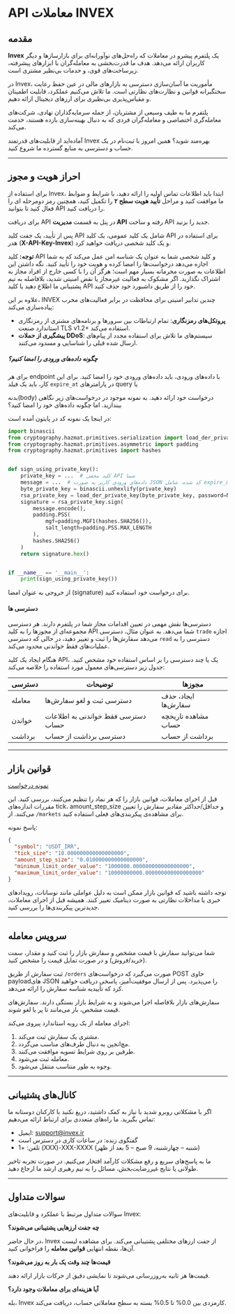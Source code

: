 

# API معاملات INVEX

## مقدمه

**Invex** یک پلتفرم پیشرو در معاملات که راه‌حل‌های نوآورانه‌ای برای بازارسازها و دیگر کاربران ارائه
می‌دهد. هدف ما قدرت‌بخشی به معامله‌گران با ابزارهای پیشرفته، زیرساخت‌های قوی، و خدمات بی‌نظیر مشتری است.

در Invex، مأموریت ما آسان‌سازی دسترسی به بازارهای مالی در عین حفظ رعایت سختگیرانه قوانین و نظارت‌های نظارتی است. ما
تلاش می‌کنیم عملکرد، قابلیت اطمینان و مقیاس‌پذیری بی‌نظیری برای ارزهای دیجیتال ارائه دهیم.

پلتفرم ما به طیف وسیعی از مشتریان، از جمله سرمایه‌گذاران نهادی، شرکت‌های معامله‌گری اختصاصی و معامله‌گران فردی که به
دنبال بهینه‌سازی بازده هستند، خدمت می‌کند.

آماده‌اید از قابلیت‌های قدرتمند Invex بهره‌مند شوید؟ همین امروز با ثبت‌نام در یک حساب و دسترسی به منابع گسترده ما شروع
کنید.

---

## احراز هویت و مجوز

برای استفاده از Invex، ابتدا باید اطلاعات تماس اولیه را ارائه دهید، با شرایط و ضوابط ما موافقت کنید و مراحل **تأیید هویت
سطح ۲** را تکمیل کنید، همچنین رمز دومرحله ای را فعال کنید تا بتوانید API را دریافت کنید.

برای دریافت API در پنل به قسمت **مدیریت API** رفته و ساخت API جدید را بزنید.

پس از تأیید، یک جفت کلید API
شامل یک کلید عمومی، یک کلید API برای استفاده در هدر (**X-API-Key-Invex**) و یک کلید شخصی دریافت خواهید کرد.

**توجه:** کلید API و کلید شخصی شما به عنوان یک شناسه امن عمل می‌کند که به شما اجازه می‌دهد درخواست‌ها را امضا کرده و
هویت خود را تأیید کنید. نگه داشتن این اطلاعات به صورت محرمانه بسیار مهم است؛ هرگز آن را با کسی خارج از افراد مجاز به
اشتراک نگذارید. اگر مشکوک به فعالیت غیرمجاز یا نقض امنیتی شدید، بلافاصله به تیم پشتیبانی ما اطلاع دهید یا کلید API خود
را از طریق داشبورد خود حذف کنید.

علاوه بر این، INVEX چندین تدابیر امنیتی برای محافظت در برابر فعالیت‌های مخرب پیاده‌سازی می‌کند:

- **پروتکل‌های رمزنگاری**: تمام ارتباطات بین سرورها و برنامه‌های مشتری از رمزنگاری استاندارد صنعت TLS v1.2+ استفاده
  می‌کند.
- **پیشگیری از حملات DDoS**: سیستم‌های ما تلاش برای استفاده مجدد از پیام‌های ارسال شده قبلی را شناسایی و مسدود می‌کنند.

##### چگونه داده‌های ورودی را امضا کنیم؟

برای هر endpoint با داده‌های ورودی، باید داده‌های ورودی خود را امضا کنید. برای این کار، باید یک فیلد `expire_at` در
پارامترهای query یا

بدنه(body) درخواست خود ارائه دهید. به نمونه موجود در درخواست‌های زیر نگاهی بیندازید. اما چگونه داده‌های خود را امضا
کنید؟

در اینجا یک نمونه کد در پایتون آمده است:

```python
import binascii
from cryptography.hazmat.primitives.serialization import load_der_private_key
from cryptography.hazmat.primitives.asymmetric import padding
from cryptography.hazmat.primitives import hashes


def sign_using_private_key():
    private_key = ...  # کلید مخفی API شما
    message = ...  # داده‌های ورودی کاربر به صورت JSON کد شده، شامل expire_at
    byte_private_key = binascii.unhexlify(private_key)
    rsa_private_key = load_der_private_key(byte_private_key, password=None)
    signature = rsa_private_key.sign(
        message.encode(),
        padding.PSS(
            mgf=padding.MGF1(hashes.SHA256()),
            salt_length=padding.PSS.MAX_LENGTH
        ),
        hashes.SHA256()
    )
    return signature.hex()


if __name__ == '__main__':
    print(sign_using_private_key())
```

از خروجی به عنوان امضا (signature) برای درخواست خود استفاده کنید.

#### دسترسی ها

دسترسی‌ها نقش مهمی در تعیین اقدامات مجاز شما در پلتفرم دارند. هر دسترسی مجموعه‌ای از مجوزها را به کلید API شما می‌دهد.
به عنوان مثال، دسترسی `trade` اجازه می‌دهد سفارش‌ها را ثبت و تغییر دهید، در حالی که دسترسی `read` دسترسی را به
عملیات‌های فقط خواندنی محدود می‌کند.

هنگام ایجاد یک کلید API، یک یا چند دسترسی را بر اساس استفاده خود مشخص کنید. جدول زیر دسترسی‌های معمول مورد استفاده را
خلاصه می‌کند:

| دسترسی | توضیحات                            | مجوزها              |
|--------|------------------------------------|---------------------|
| معامله | دسترسی ثبت و لغو سفارش‌ها          | ایجاد، حذف سفارش‌ها |
| خواندن | دسترسی فقط خواندنی به اطلاعات حساب | مشاهده تاریخچه حساب |
| برداشت | دسترسی برداشت از  حساب             | برداشت از حساب      |

---

## قوانین بازار

[نمونه درخواست](/swagger/#/TRADING_API/get_trading_rules_trading_v1_markets_get)

قبل از اجرای معاملات، قوانین بازار را که هر نماد را تنظیم می‌کنند، بررسی کنید. این مقررات اندازه‌های tick،
amount_step_size و حداقل/حداکثر مقادیر سفارش را تعیین می‌کنند. از  `/markets` برای مشاهده‌ی پیکربندی‌های فعلی
استفاده کنید.

پاسخ نمونه:

```json
{
  "symbol": "USDT_IRR",
  "tick_size": "10.000000000000000000",
  "amount_step_size": "0.010000000000000000",
  "minimum_limit_order_value": "1000000.000000000000000000",
  "maximum_limit_order_value": "10000000000.000000000000000000"
}
```

توجه داشته باشید که قوانین بازار ممکن است به دلیل عواملی مانند نوسانات، رویدادهای خبری یا مداخلات نظارتی به صورت دینامیک
تغییر کنند. همیشه قبل از اجرای معاملات، جدیدترین پیکربندی‌ها را بررسی کنید.

---

## سرویس معامله

شما می‌توانید سفارش‌ با قیمت مشخص و سفارش بازار را ثبت کنید و مقدار، سمت (خرید/فروش) و در صورت تمایل قیمت را مشخص کنید.

ثبت سفارش از طریق `/orders` صورت می‌گیرد که درخواست‌های POST حاوی payloadهای JSON را می‌پذیرد. پس از ارسال
موفقیت‌آمیز، پاسخی دریافت خواهید کرد که تأییدیه شناسه سفارش را ارائه می‌دهد.

سفارش‌های بازار بلافاصله اجرا می‌شوند و به شرایط بازار بستگی دارند. سفارش‌های قیمت مشخص، باز می‌مانند تا پر یا لغو شوند.

اجرای معامله از یک رویه استاندارد پیروی می‌کند:

1. مشتری یک سفارش ثبت می‌کند.
2. مچ‌انجین به دنبال طرف‌های مناسب می‌گردد.
3. طرفین بر روی شرایط تسویه موافقت می‌کنند.
4. معامله ثبت می‌شود.
5. وجوه به طور متناسب منتقل می‌شود.

---

## کانال‌های پشتیبانی

اگر با مشکلاتی روبرو شدید یا نیاز به کمک داشتید، دریغ نکنید با کارکنان دوستانه ما تماس بگیرید. ما راه‌های متعددی برای
ارتباط ارائه می‌دهیم:

- ایمیل: [support@invex.ir](mailto:support@invex.ir)
- گفتگوی زنده: در ساعات کاری در دسترس است
- تلفن: +1 (XXX)-XXX-XXXX (شنبه – چهارشنبه، 9 صبح – 5 بعد از ظهر)

ما به پاسخ‌های سریع و رفع مشکلات کارآمد افتخار می‌کنیم. در صورت تجربه تاخیر طولانی یا نتایج غیررضایت‌بخش، مسائل را به
تیم رهبری ارشد ما ارجاع دهید.

---

## سوالات متداول

سوالات متداول مرتبط با عملکرد و قابلیت‌های Invex:

**چه جفت ارزهایی پشتیبانی می‌شوند؟**

در حال حاضر، Invex از جفت ارزهای مختلفی پشتیبانی می‌کند. برای مشاهده لیست آن‌ها، نقطه انتهایی **قوانین معامله** را
فراخوانی کنید.

**قیمت‌ها چند وقت یک بار به روز می‌شوند؟**

قیمت‌ها هر ثانیه به‌روزرسانی می‌شوند تا نمایشی دقیق از حرکات بازار ارائه دهند.

**آیا هزینه‌ای برای معاملات وجود دارد؟**

بله، Invex کارمزدی بین 0.0% تا 0.5% بسته به سطح معاملاتی حساب، دریافت می‌کند.

